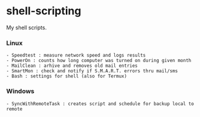 # shell-scripting
My shell scripts.

### Linux
    - Speedtest : measure network speed and logs results
    - PowerOn : counts how long computer was turned on during given month
    - MailClean : arhive and removes old mail entries
    - SmartMon : check and notify if S.M.A.R.T. errors thru mail/sms
    - Bash : settings for shell (also for Termux)

### Windows
    - SyncWithRemoteTask : creates script and schedule for backup local to remote

